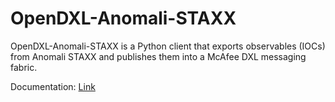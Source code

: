 # OpenDXL-Anomali-STAXX
OpenDXL-Anomali-STAXX is a Python client that exports observables (IOCs) from Anomali STAXX and publishes them into a McAfee DXL messaging fabric.

Documentation: [Link](https://marcelosz.github.io/OpenDXL-Anomali-STAXX/)
